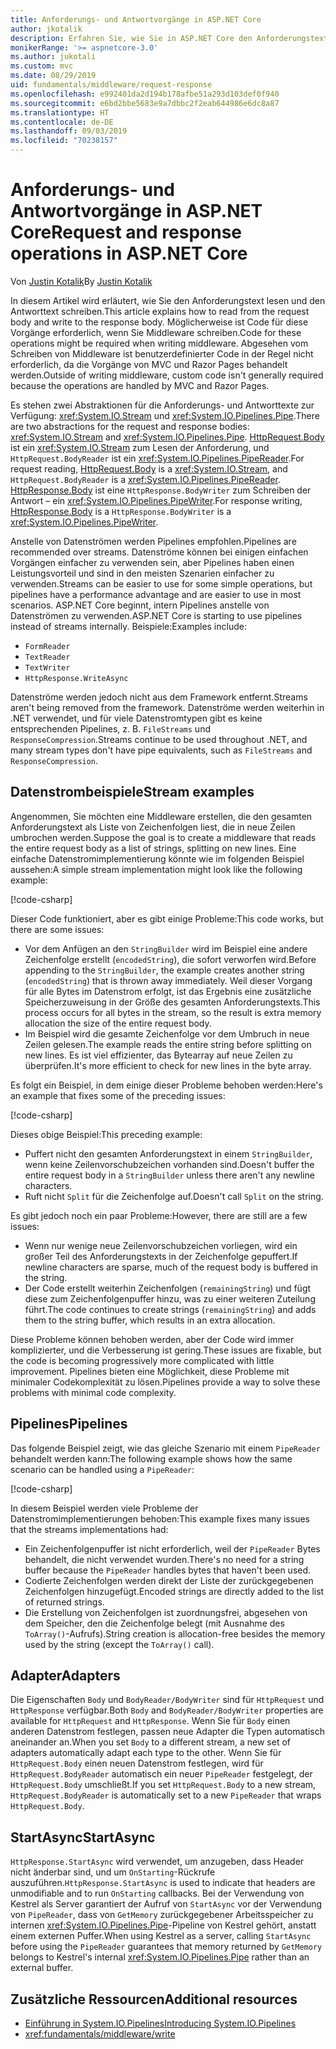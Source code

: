 ```yaml
---
title: Anforderungs- und Antwortvorgänge in ASP.NET Core
author: jkotalik
description: Erfahren Sie, wie Sie in ASP.NET Core den Anforderungstext lesen und den Antworttext schreiben.
monikerRange: '>= aspnetcore-3.0'
ms.author: jukotali
ms.custom: mvc
ms.date: 08/29/2019
uid: fundamentals/middleware/request-response
ms.openlocfilehash: e992401da2d194b178afbe51a293d103def0f940
ms.sourcegitcommit: e6bd2bbe5683e9a7dbbc2f2eab644986e6dc8a87
ms.translationtype: HT
ms.contentlocale: de-DE
ms.lasthandoff: 09/03/2019
ms.locfileid: "70238157"
---
```

# <a name="request-and-response-operations-in-aspnet-core"></a><span data-ttu-id="2e5c7-103">Anforderungs- und Antwortvorgänge in ASP.NET Core</span><span class="sxs-lookup"><span data-stu-id="2e5c7-103">Request and response operations in ASP.NET Core</span></span>

<span data-ttu-id="2e5c7-104">Von [Justin Kotalik](https://github.com/jkotalik)</span><span class="sxs-lookup"><span data-stu-id="2e5c7-104">By [Justin Kotalik](https://github.com/jkotalik)</span></span>

<span data-ttu-id="2e5c7-105">In diesem Artikel wird erläutert, wie Sie den Anforderungstext lesen und den Antworttext schreiben.</span><span class="sxs-lookup"><span data-stu-id="2e5c7-105">This article explains how to read from the request body and write to the response body.</span></span> <span data-ttu-id="2e5c7-106">Möglicherweise ist Code für diese Vorgänge erforderlich, wenn Sie Middleware schreiben.</span><span class="sxs-lookup"><span data-stu-id="2e5c7-106">Code for these operations might be required when writing middleware.</span></span> <span data-ttu-id="2e5c7-107">Abgesehen vom Schreiben von Middleware ist benutzerdefinierter Code in der Regel nicht erforderlich, da die Vorgänge von MVC und Razor Pages behandelt werden.</span><span class="sxs-lookup"><span data-stu-id="2e5c7-107">Outside of writing middleware, custom code isn't generally required because the operations are handled by MVC and Razor Pages.</span></span>

<span data-ttu-id="2e5c7-108">Es stehen zwei Abstraktionen für die Anforderungs- und Antworttexte zur Verfügung: <xref:System.IO.Stream> und <xref:System.IO.Pipelines.Pipe>.</span><span class="sxs-lookup"><span data-stu-id="2e5c7-108">There are two abstractions for the request and response bodies: <xref:System.IO.Stream> and <xref:System.IO.Pipelines.Pipe>.</span></span> <span data-ttu-id="2e5c7-109">[HttpRequest.Body](xref:Microsoft.AspNetCore.Http.HttpRequest.Body) ist ein <xref:System.IO.Stream> zum Lesen der Anforderung, und `HttpRequest.BodyReader` ist ein <xref:System.IO.Pipelines.PipeReader>.</span><span class="sxs-lookup"><span data-stu-id="2e5c7-109">For request reading, [HttpRequest.Body](xref:Microsoft.AspNetCore.Http.HttpRequest.Body) is a <xref:System.IO.Stream>, and `HttpRequest.BodyReader` is a <xref:System.IO.Pipelines.PipeReader>.</span></span> <span data-ttu-id="2e5c7-110">[HttpResponse.Body](xref:Microsoft.AspNetCore.Http.HttpResponse.Body) ist eine `HttpResponse.BodyWriter` zum Schreiben der Antwort – ein <xref:System.IO.Pipelines.PipeWriter>.</span><span class="sxs-lookup"><span data-stu-id="2e5c7-110">For response writing, [HttpResponse.Body](xref:Microsoft.AspNetCore.Http.HttpResponse.Body) is a `HttpResponse.BodyWriter` is a <xref:System.IO.Pipelines.PipeWriter>.</span></span>

<span data-ttu-id="2e5c7-111">Anstelle von Datenströmen werden Pipelines empfohlen.</span><span class="sxs-lookup"><span data-stu-id="2e5c7-111">Pipelines are recommended over streams.</span></span> <span data-ttu-id="2e5c7-112">Datenströme können bei einigen einfachen Vorgängen einfacher zu verwenden sein, aber Pipelines haben einen Leistungsvorteil und sind in den meisten Szenarien einfacher zu verwenden.</span><span class="sxs-lookup"><span data-stu-id="2e5c7-112">Streams can be easier to use for some simple operations, but pipelines have a performance advantage and are easier to use in most scenarios.</span></span> <span data-ttu-id="2e5c7-113">ASP.NET Core beginnt, intern Pipelines anstelle von Datenströmen zu verwenden.</span><span class="sxs-lookup"><span data-stu-id="2e5c7-113">ASP.NET Core is starting to use pipelines instead of streams internally.</span></span> <span data-ttu-id="2e5c7-114">Beispiele:</span><span class="sxs-lookup"><span data-stu-id="2e5c7-114">Examples include:</span></span>

* `FormReader`
* `TextReader`
* `TextWriter`
* `HttpResponse.WriteAsync`

<span data-ttu-id="2e5c7-115">Datenströme werden jedoch nicht aus dem Framework entfernt.</span><span class="sxs-lookup"><span data-stu-id="2e5c7-115">Streams aren't being removed from the framework.</span></span> <span data-ttu-id="2e5c7-116">Datenströme werden weiterhin in .NET verwendet, und für viele Datenstromtypen gibt es keine entsprechenden Pipelines, z. B. `FileStreams` und `ResponseCompression`.</span><span class="sxs-lookup"><span data-stu-id="2e5c7-116">Streams continue to be used throughout .NET, and many stream types don't have pipe equivalents, such as `FileStreams` and `ResponseCompression`.</span></span>

## <a name="stream-examples"></a><span data-ttu-id="2e5c7-117">Datenstrombeispiele</span><span class="sxs-lookup"><span data-stu-id="2e5c7-117">Stream examples</span></span>

<span data-ttu-id="2e5c7-118">Angenommen, Sie möchten eine Middleware erstellen, die den gesamten Anforderungstext als Liste von Zeichenfolgen liest, die in neue Zeilen umbrochen werden.</span><span class="sxs-lookup"><span data-stu-id="2e5c7-118">Suppose the goal is to create a middleware that reads the entire request body as a list of strings, splitting on new lines.</span></span> <span data-ttu-id="2e5c7-119">Eine einfache Datenstromimplementierung könnte wie im folgenden Beispiel aussehen:</span><span class="sxs-lookup"><span data-stu-id="2e5c7-119">A simple stream implementation might look like the following example:</span></span>

[!code-csharp[](request-response/samples/3.x/RequestResponseSample/Startup.cs?name=GetListOfStringsFromStream)]

<span data-ttu-id="2e5c7-120">Dieser Code funktioniert, aber es gibt einige Probleme:</span><span class="sxs-lookup"><span data-stu-id="2e5c7-120">This code works, but there are some issues:</span></span>

* <span data-ttu-id="2e5c7-121">Vor dem Anfügen an den `StringBuilder` wird im Beispiel eine andere Zeichenfolge erstellt (`encodedString`), die sofort verworfen wird.</span><span class="sxs-lookup"><span data-stu-id="2e5c7-121">Before appending to the `StringBuilder`, the example creates another string (`encodedString`) that is thrown away immediately.</span></span> <span data-ttu-id="2e5c7-122">Weil dieser Vorgang für alle Bytes im Datenstrom erfolgt, ist das Ergebnis eine zusätzliche Speicherzuweisung in der Größe des gesamten Anforderungstexts.</span><span class="sxs-lookup"><span data-stu-id="2e5c7-122">This process occurs for all bytes in the stream, so the result is extra memory allocation the size of the entire request body.</span></span>
* <span data-ttu-id="2e5c7-123">Im Beispiel wird die gesamte Zeichenfolge vor dem Umbruch in neue Zeilen gelesen.</span><span class="sxs-lookup"><span data-stu-id="2e5c7-123">The example reads the entire string before splitting on new lines.</span></span> <span data-ttu-id="2e5c7-124">Es ist viel effizienter, das Bytearray auf neue Zeilen zu überprüfen.</span><span class="sxs-lookup"><span data-stu-id="2e5c7-124">It's more efficient to check for new lines in the byte array.</span></span>

<span data-ttu-id="2e5c7-125">Es folgt ein Beispiel, in dem einige dieser Probleme behoben werden:</span><span class="sxs-lookup"><span data-stu-id="2e5c7-125">Here's an example that fixes some of the preceding issues:</span></span>

[!code-csharp[](request-response/samples/3.x/RequestResponseSample/Startup.cs?name=GetListOfStringsFromStreamMoreEfficient)]

<span data-ttu-id="2e5c7-126">Dieses obige Beispiel:</span><span class="sxs-lookup"><span data-stu-id="2e5c7-126">This preceding example:</span></span>

* <span data-ttu-id="2e5c7-127">Puffert nicht den gesamten Anforderungstext in einem `StringBuilder`, wenn keine Zeilenvorschubzeichen vorhanden sind.</span><span class="sxs-lookup"><span data-stu-id="2e5c7-127">Doesn't buffer the entire request body in a `StringBuilder` unless there aren't any newline characters.</span></span>
* <span data-ttu-id="2e5c7-128">Ruft nicht `Split` für die Zeichenfolge auf.</span><span class="sxs-lookup"><span data-stu-id="2e5c7-128">Doesn't call `Split` on the string.</span></span>

<span data-ttu-id="2e5c7-129">Es gibt jedoch noch ein paar Probleme:</span><span class="sxs-lookup"><span data-stu-id="2e5c7-129">However, there are still are a few issues:</span></span>

* <span data-ttu-id="2e5c7-130">Wenn nur wenige neue Zeilenvorschubzeichen vorliegen, wird ein großer Teil des Anforderungstexts in der Zeichenfolge gepuffert.</span><span class="sxs-lookup"><span data-stu-id="2e5c7-130">If newline characters are sparse, much of the request body is buffered in the string.</span></span>
* <span data-ttu-id="2e5c7-131">Der Code erstellt weiterhin Zeichenfolgen (`remainingString`) und fügt diese zum Zeichenfolgenpuffer hinzu, was zu einer weiteren Zuteilung führt.</span><span class="sxs-lookup"><span data-stu-id="2e5c7-131">The code continues to create strings (`remainingString`) and adds them to the string buffer, which results in an extra allocation.</span></span>

<span data-ttu-id="2e5c7-132">Diese Probleme können behoben werden, aber der Code wird immer komplizierter, und die Verbesserung ist gering.</span><span class="sxs-lookup"><span data-stu-id="2e5c7-132">These issues are fixable, but the code is becoming progressively more complicated with little improvement.</span></span> <span data-ttu-id="2e5c7-133">Pipelines bieten eine Möglichkeit, diese Probleme mit minimaler Codekomplexität zu lösen.</span><span class="sxs-lookup"><span data-stu-id="2e5c7-133">Pipelines provide a way to solve these problems with minimal code complexity.</span></span>

## <a name="pipelines"></a><span data-ttu-id="2e5c7-134">Pipelines</span><span class="sxs-lookup"><span data-stu-id="2e5c7-134">Pipelines</span></span>

<span data-ttu-id="2e5c7-135">Das folgende Beispiel zeigt, wie das gleiche Szenario mit einem `PipeReader` behandelt werden kann:</span><span class="sxs-lookup"><span data-stu-id="2e5c7-135">The following example shows how the same scenario can be handled using a `PipeReader`:</span></span>

[!code-csharp[](request-response/samples/3.x/RequestResponseSample/Startup.cs?name=GetListOfStringFromPipe)]

<span data-ttu-id="2e5c7-136">In diesem Beispiel werden viele Probleme der Datenstromimplementierungen behoben:</span><span class="sxs-lookup"><span data-stu-id="2e5c7-136">This example fixes many issues that the streams implementations had:</span></span>

* <span data-ttu-id="2e5c7-137">Ein Zeichenfolgenpuffer ist nicht erforderlich, weil der `PipeReader` Bytes behandelt, die nicht verwendet wurden.</span><span class="sxs-lookup"><span data-stu-id="2e5c7-137">There's no need for a string buffer because the `PipeReader` handles bytes that haven't been used.</span></span>
* <span data-ttu-id="2e5c7-138">Codierte Zeichenfolgen werden direkt der Liste der zurückgegebenen Zeichenfolgen hinzugefügt.</span><span class="sxs-lookup"><span data-stu-id="2e5c7-138">Encoded strings are directly added to the list of returned strings.</span></span>
* <span data-ttu-id="2e5c7-139">Die Erstellung von Zeichenfolgen ist zuordnungsfrei, abgesehen von dem Speicher, den die Zeichenfolge belegt (mit Ausnahme des `ToArray()`-Aufrufs).</span><span class="sxs-lookup"><span data-stu-id="2e5c7-139">String creation is allocation-free besides the memory used by the string (except the `ToArray()` call).</span></span>

## <a name="adapters"></a><span data-ttu-id="2e5c7-140">Adapter</span><span class="sxs-lookup"><span data-stu-id="2e5c7-140">Adapters</span></span>

<span data-ttu-id="2e5c7-141">Die Eigenschaften `Body` und `BodyReader/BodyWriter` sind für `HttpRequest` und `HttpResponse` verfügbar.</span><span class="sxs-lookup"><span data-stu-id="2e5c7-141">Both `Body` and `BodyReader/BodyWriter` properties are available for `HttpRequest` and `HttpResponse`.</span></span> <span data-ttu-id="2e5c7-142">Wenn Sie für `Body` einen anderen Datenstrom festlegen, passen neue Adapter die Typen automatisch aneinander an.</span><span class="sxs-lookup"><span data-stu-id="2e5c7-142">When you set `Body` to a different stream, a new set of adapters automatically adapt each type to the other.</span></span> <span data-ttu-id="2e5c7-143">Wenn Sie für `HttpRequest.Body` einen neuen Datenstrom festlegen, wird für `HttpRequest.BodyReader` automatisch ein neuer `PipeReader` festgelegt, der `HttpRequest.Body` umschließt.</span><span class="sxs-lookup"><span data-stu-id="2e5c7-143">If you set `HttpRequest.Body` to a new stream, `HttpRequest.BodyReader` is automatically set to a new `PipeReader` that wraps `HttpRequest.Body`.</span></span>

## <a name="startasync"></a><span data-ttu-id="2e5c7-144">StartAsync</span><span class="sxs-lookup"><span data-stu-id="2e5c7-144">StartAsync</span></span>

<span data-ttu-id="2e5c7-145">`HttpResponse.StartAsync` wird verwendet, um anzugeben, dass Header nicht änderbar sind, und um `OnStarting`-Rückrufe auszuführen.</span><span class="sxs-lookup"><span data-stu-id="2e5c7-145">`HttpResponse.StartAsync` is used to indicate that headers are unmodifiable and to run `OnStarting` callbacks.</span></span> <span data-ttu-id="2e5c7-146">Bei der Verwendung von Kestrel als Server garantiert der Aufruf von `StartAsync` vor der Verwendung von `PipeReader`, dass von `GetMemory` zurückgegebener Arbeitsspeicher zu internen <xref:System.IO.Pipelines.Pipe>-Pipeline von Kestrel gehört, anstatt einem externen Puffer.</span><span class="sxs-lookup"><span data-stu-id="2e5c7-146">When using Kestrel as a server, calling `StartAsync` before using the `PipeReader` guarantees that memory returned by `GetMemory` belongs to Kestrel's internal <xref:System.IO.Pipelines.Pipe> rather than an external buffer.</span></span>

## <a name="additional-resources"></a><span data-ttu-id="2e5c7-147">Zusätzliche Ressourcen</span><span class="sxs-lookup"><span data-stu-id="2e5c7-147">Additional resources</span></span>

* [<span data-ttu-id="2e5c7-148">Einführung in System.IO.Pipelines</span><span class="sxs-lookup"><span data-stu-id="2e5c7-148">Introducing System.IO.Pipelines</span></span>](https://devblogs.microsoft.com/dotnet/system-io-pipelines-high-performance-io-in-net/)
* <xref:fundamentals/middleware/write>
